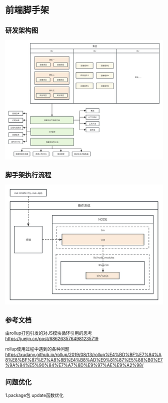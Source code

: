 # 前端脚手架

## 研发架构图
![研发架构图](./document/images/0-2.jpg "研发架构图")


## 脚手架执行流程
![脚手架执行流程](./document/images/0-1.jpg "脚手架执行流程")

## 参考文档
由rollup打包引发的对JS模块循环引用的思考
https://juejin.cn/post/6862635764981235719

rollup使用过程中遇到的各种问题
https://xudany.github.io/rollup/2019/08/13/rollup%E4%BD%BF%E7%94%A8%E8%BF%87%E7%A8%8B%E4%B8%AD%E9%81%87%E5%88%B0%E7%9A%84%E5%90%84%E7%A7%8D%E9%97%AE%E9%A2%98/

## 问题优化
1.package包 update函数优化
